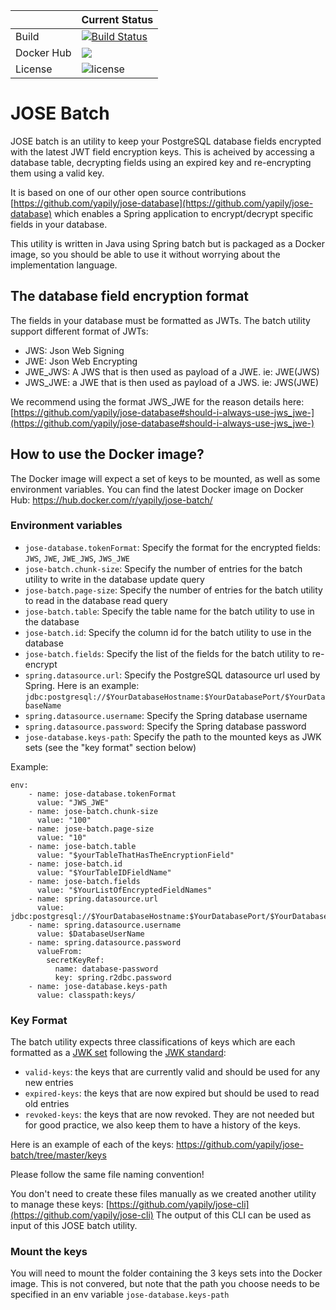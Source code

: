 | |Current Status|
|---|---|
|Build|[![Build Status](https://img.shields.io/endpoint.svg?url=https%3A%2F%2Factions-badge.atrox.dev%2Fyapily%2Fjose-batch%2Fbadge%3Fref%3Dmaster&style=flat)](https://actions-badge.atrox.dev/yapily/jose-batch/goto?ref=master)|
|Docker Hub|[![](https://images.microbadger.com/badges/version/yapily/jose-batch.svg)](https://microbadger.com/images/yapily/jose-batch "Get your own version badge on microbadger.com")|
|License|![license](https://img.shields.io/github/license/yapily/jose-batch)|

# JOSE Batch

JOSE batch is an utility to keep your PostgreSQL database fields encrypted with the latest JWT field encryption keys. This is acheived by accessing a database table, decrypting fields using an expired key and re-encrypting them using a valid key.


It is based on one of our other open source contributions [https://github.com/yapily/jose-database](https://github.com/yapily/jose-database) which enables a Spring application to encrypt/decrypt specific fields in your database.

This utility is written in Java using Spring batch but is packaged as a Docker image, so you should be able to use it without worrying about the implementation language.

## The database field encryption format

The fields in your database must be formatted as JWTs. The batch utility support different format of JWTs:

- JWS: Json Web Signing
- JWE: Json Web Encrypting 
- JWE_JWS: A JWS that is then used as payload of a JWE. ie: JWE(JWS)
- JWS_JWE: a JWE that is then used as payload of a JWS. ie: JWS(JWE)

We recommend using the format JWS_JWE for the reason details here: [https://github.com/yapily/jose-database#should-i-always-use-jws_jwe-](https://github.com/yapily/jose-database#should-i-always-use-jws_jwe-)

## How to use the Docker image?

The Docker image will expect a set of keys to be mounted, as well as some environment variables.
You can find the latest Docker image on Docker Hub: https://hub.docker.com/r/yapily/jose-batch/

### Environment variables


- `jose-database.tokenFormat`: Specify the format for the encrypted fields: `JWS`, `JWE`, `JWE_JWS`, `JWS_JWE`
- `jose-batch.chunk-size`: Specify the number of entries for the batch utility to write in the database update query
- `jose-batch.page-size`: Specify the number of entries for the batch utility to read in the database read query
- `jose-batch.table`: Specify the table name for the batch utility to use in the database
- `jose-batch.id`: Specify the column id for the batch utility to use in the database
- `jose-batch.fields`: Specify the list of the fields for the batch utility to re-encrypt
- `spring.datasource.url`: Specify the PostgreSQL datasource url used by Spring. Here is an example: `jdbc:postgresql://$YourDatabaseHostname:$YourDatabasePort/$YourDatabaseName`
- `spring.datasource.username`: Specify the Spring database username
- `spring.datasource.password`: Specify the Spring database password
- `jose-database.keys-path`: Specify the path to the mounted keys as JWK sets (see the "key format" section below)

Example:

```
env:
    - name: jose-database.tokenFormat
      value: "JWS_JWE"
    - name: jose-batch.chunk-size
      value: "100"
    - name: jose-batch.page-size
      value: "10"
    - name: jose-batch.table
      value: "$yourTableThatHasTheEncryptionField"
    - name: jose-batch.id
      value: "$YourTableIDFieldName"
    - name: jose-batch.fields
      value: "$YourListOfEncryptedFieldNames"
    - name: spring.datasource.url
      value: jdbc:postgresql://$YourDatabaseHostname:$YourDatabasePort/$YourDatabaseName
    - name: spring.datasource.username
      value: $DatabaseUserName
    - name: spring.datasource.password
      valueFrom:
        secretKeyRef:
          name: database-password
          key: spring.r2dbc.password
    - name: jose-database.keys-path
      value: classpath:keys/
```

### Key Format

The batch utility expects three classifications of keys which are each formatted as a [JWK set](https://tools.ietf.org/html/rfc7517#section-5) following the [JWK standard](https://tools.ietf.org/html/rfc7517):
- `valid-keys`: the keys that are currently valid and should be used for any new entries
- `expired-keys`: the keys that are now expired but should be used to read old entries
- `revoked-keys`: the keys that are now revoked. They are not needed but for good practice, we also keep them to have a history of the keys.

Here is an example of each of the keys: https://github.com/yapily/jose-batch/tree/master/keys

Please follow the same file naming convention!

You don't need to create these files manually as we created another utility to manage these keys: [https://github.com/yapily/jose-cli](https://github.com/yapily/jose-cli)
The output of this CLI can be used as input of this JOSE batch utility.

### Mount the keys

You will need to mount the folder containing the 3 keys sets into the Docker image. This is not convered, but note that the path you choose needs to be specified in an env variable `jose-database.keys-path`


